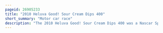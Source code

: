 ```yaml
---
pageid: 26905233
title: "2010 Heluva Good! Sour Cream Dips 400"
short_summary: "Motor car race"
description: "The 2010 Heluva Good! Sour Cream Dips 400 was a Nascar Sprint Cup Series Stock Car Race that was held on June 13 2010 at michigan international Speedway in Brooklyn Michigan. It was the 15th Race of the 2010 Sprint Cup Series Season and was contested over 200 Laps. The Race was won by denny Hamlin for Joe Gibbs Racing's Team. Kasey Kahne finished second and kurt Busch who started first clinched third."
---
```

